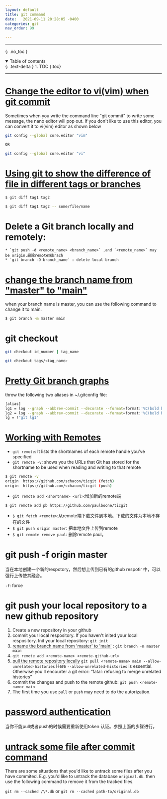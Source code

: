 ```yaml
---
layout: default
title: git command
date:   2021-09-11 20:28:05 -0400
categories: git
nav_order: 99

---
```


---
{: .no_toc }

<details open markdown="block">
  <summary>
    Table of contents
  </summary>
  {: .text-delta }
1. TOC
{:toc}
</details>

---

# [Change the editor to vi(vim) when git commit](https://askubuntu.com/questions/1211050/default-editor-for-git-set-to-nano-how)

Sometimes when you write the command line "git commit" to write some message, the nano editor will pop out. If you don't like to use this editor, you can convert it to vi(vim) editor as shown below

```bash
git config --global core.editor "vim"

OR 

git config --global core.editor "vi"
```

# [Using git to show the difference of file in different tags or branches](https://stackoverflow.com/questions/3211809/how-to-compare-two-tags-with-git)

```bash
$ git diff tag1 tag2 

$ git diff tag1 tag2 -- some/file/name

```

# Delete a Git branch locally and remotely:

    * `git push -d <remote_name> <branch_name>` ,and `<remote_name>` may be origin.删除remote端brach
    * `git branch -D branch_name` : delete local branch

# [change the branch name from "master" to "main"](https://www.git-tower.com/learn/git/faq/git-rename-master-to-main)

when your branch name is master, you can use the following command to change it to main.

```bash
$ git branch -m master main
```


# git checkout

```bash
git checkout id_number | tag_name

git checkout tags/<tag_name>

```

# [Pretty Git branch graphs](https://stackoverflow.com/questions/1057564/pretty-git-branch-graphs)
 
throw the following two aliases in ~/.gitconfig file:
 
```bash
[alias]
lg1 = log --graph --abbrev-commit --decorate --format=format:'%C(bold blue)%h%C(reset) - %C(bold green)(%ar)%C(reset) %C(white)%s%C(reset) %C(dim white)- %an%C(reset)%C(bold yellow)%d%C(reset)' --all
lg2 = log --graph --abbrev-commit --decorate --format=format:'%C(bold blue)%h%C(reset) - %C(bold cyan)%aD%C(reset) %C(bold green)(%ar)%C(reset)%C(bold yellow)%d%C(reset)%n''          %C(white)%s%C(reset) %C(dim white)- %an%C(reset)' --all
lg = !"git lg1"
```

# [Working with Remotes](https://git-scm.com/book/en/v2/Git-Basics-Working-with-Remotes)

- `git remote`: It lists the shortnames of each remote handle you’ve specified
- `git remote -v`: shows you the URLs that Git has stored for the shortname to be used when reading and writing to that remote

```bash
$ git remote -v
origin  https://github.com/schacon/ticgit (fetch)
origin  https://github.com/schacon/ticgit (push)
```

- `git remote add <shortname> <url>`:增加新的remote端

```bash
$ git remote add pb https://github.com/paulboone/ticgit
```

- `$ git fetch <remote>`:从remote端下载文件到本地。下载的文件为本地不存在的文件
- `$ git push origin master`: 把本地文件上传到remote
- `$ git remote remove paul`: 删除remote paul。


# git push -f origin master

当在本地创建一个新的respotory，然后想上传到已有的github respotir 中，可以强行上传使其融合。

`-f`: force 

# git push your local repository to a new github repository

1. Create a new repository in your github
2. commit your local respository. If you haven't inited your local respository. Init your local repository: `git init`
4. [rename the branch name from 'master' to 'main'](https://www.git-tower.com/learn/git/faq/git-rename-master-to-main) : `git branch -m master main`
5. `git remote add <remote-name> <remote-github-url>`
6. [pull the remote repository locally](https://www.educative.io/answers/the-fatal-refusing-to-merge-unrelated-histories-git-error) `git pull <remote-name> main --allow-unrelated-histories` Here `--allow-unrelated-histories` is essential. Otherwise you'll encourter a git error: “fatal: refusing to merge unrelated histories”
7. commit the changes and push to the remote github: `git push <remote-name> main`
8. The first time you use `pull` or `push` may need to do the autorization.


# [password authentication](https://stackoverflow.com/questions/68775869/message-support-for-password-authentication-was-removed-please-use-a-personal)

当你不能pull或者push的时候需要重新使用token 认证。参照上面的步骤进行。

# [untrack some file after commit command](https://stackoverflow.com/questions/6535362/gitignore-after-commit)

There are some situations that you'd like to untrack some files after you have commited. E.g. you'd like to untrack the database `original.db`. then use the following command to remove it from the tracked files.

`git rm --cached /\*.db` or `git rm --cached path-to/original.db`
